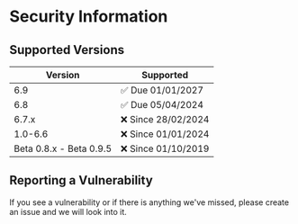 # Security Information

## Supported Versions

| Version | Supported          |
| ------- | ------------------ |
| 6.9   |✅ Due 01/01/2027 |
| 6.8   |✅ Due 05/04/2024 |
| 6.7.x   | :x: Since 28/02/2024 |
| 1.0-6.6 | :x: Since 01/01/2024 |
| Beta 0.8.x - Beta 0.9.5  | :x: Since 01/10/2019 |

## Reporting a Vulnerability

If you see a vulnerability or if there is anything we've missed, please create an issue and we will look into it.
